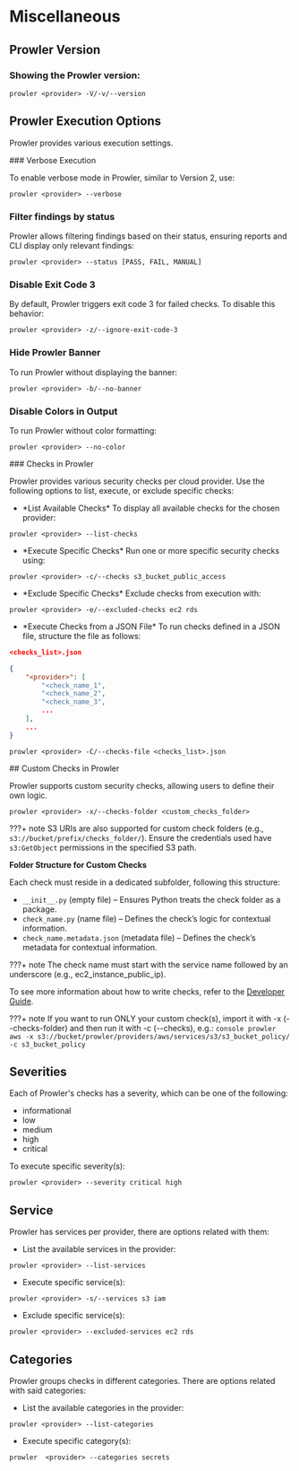 # Miscellaneous

## Prowler Version

### Showing the Prowler version:

```console
prowler <provider> -V/-v/--version
```

## Prowler Execution Options

Prowler provides various execution settings.

### Verbose Execution

To enable verbose mode in Prowler, similar to Version 2, use:

```console
prowler <provider> --verbose
```

### Filter findings by status

Prowler allows filtering findings based on their status, ensuring reports and CLI display only relevant findings:

```console
prowler <provider> --status [PASS, FAIL, MANUAL]
```

### Disable Exit Code 3

By default, Prowler triggers exit code 3 for failed checks. To disable this behavior:

```console
prowler <provider> -z/--ignore-exit-code-3
```

### Hide Prowler Banner

To run Prowler without displaying the banner:

```console
prowler <provider> -b/--no-banner
```

### Disable Colors in Output

To run Prowler without color formatting:

```console
prowler <provider> --no-color
```

### Checks in Prowler

Prowler provides various security checks per cloud provider. Use the following options to list, execute, or exclude specific checks:

- \*List Available Checks\*
To display all available checks for the chosen provider:

```console
prowler <provider> --list-checks
```

- \*Execute Specific Checks\*
Run one or more specific security checks using:

```console
prowler <provider> -c/--checks s3_bucket_public_access
```

- \*Exclude Specific Checks\*
Exclude checks from execution with:

```console
prowler <provider> -e/--excluded-checks ec2 rds
```

- \*Execute Checks from a JSON File\*
To run checks defined in a JSON file, structure the file as follows:

```json
<checks_list>.json

{
    "<provider>": [
        "<check_name_1",
        "<check_name_2",
        "<check_name_3",
        ...
    ],
    ...
}
```

```console
prowler <provider> -C/--checks-file <checks_list>.json
```

## Custom Checks in Prowler

Prowler supports custom security checks, allowing users to define their own logic.

```console
prowler <provider> -x/--checks-folder <custom_checks_folder>
```

???+ note
    S3 URIs are also supported for custom check folders (e.g., `s3://bucket/prefix/checks_folder/`). Ensure the credentials used have `s3:GetObject` permissions in the specified S3 path.

**Folder Structure for Custom Checks**

Each check must reside in a dedicated subfolder, following this structure:

- `__init__.py` (empty file) – Ensures Python treats the check folder as a package.
- `check_name.py` (name file) – Defines the check’s logic for contextual information.
- `check_name.metadata.json` (metadata file) – Defines the check’s metadata for contextual information.

???+ note
    The check name must start with the service name followed by an underscore (e.g., ec2\_instance\_public\_ip).

To see more information about how to write checks, refer to the [Developer Guide](../developer-guide/checks.md#create-a-new-check-for-a-provider).

???+ note
    If you want to run ONLY your custom check(s), import it with -x (--checks-folder) and then run it with -c (--checks), e.g.: `console prowler aws -x s3://bucket/prowler/providers/aws/services/s3/s3_bucket_policy/ -c s3_bucket_policy`

## Severities

Each of Prowler's checks has a severity, which can be one of the following:

- informational
- low
- medium
- high
- critical

To execute specific severity(s):

```console
prowler <provider> --severity critical high
```

## Service

Prowler has services per provider, there are options related with them:

- List the available services in the provider:

```console
prowler <provider> --list-services
```

- Execute specific service(s):

```console
prowler <provider> -s/--services s3 iam
```

- Exclude specific service(s):

```console
prowler <provider> --excluded-services ec2 rds
```

## Categories

Prowler groups checks in different categories. There are options related with said categories:

- List the available categories in the provider:

```console
prowler <provider> --list-categories
```

- Execute specific category(s):

```console
prowler  <provider> --categories secrets
```
